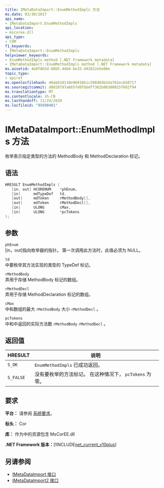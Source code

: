 ```yaml
---
title: IMetaDataImport::EnumMethodImpls 方法
ms.date: 03/30/2017
api_name:
- IMetaDataImport.EnumMethodImpls
api_location:
- mscoree.dll
api_type:
- COM
f1_keywords:
- IMetaDataImport::EnumMethodImpls
helpviewer_keywords:
- EnumMethodImpls method [.NET Framework metadata]
- IMetaDataImport::EnumMethodImpls method [.NET Framework metadata]
ms.assetid: 4e0f865d-88b5-44bd-be35-492622e5e08e
topic_type:
- apiref
ms.openlocfilehash: 40ab610110e96018b1c598d04b24a762ecb50717
ms.sourcegitcommit: d8020797a6657d0fbbdff362b80300815f682f94
ms.translationtype: MT
ms.contentlocale: zh-CN
ms.lasthandoff: 11/24/2020
ms.locfileid: "95690481"
---
```

# <a name="imetadataimportenummethodimpls-method"></a>IMetaDataImport::EnumMethodImpls 方法

枚举表示指定类型的方法的 MethodBody 和 MethodDeclaration 标记。  
  
## <a name="syntax"></a>语法  
  
```cpp  
HRESULT EnumMethodImpls (  
   [in, out] HCORENUM    *phEnum,
   [in]      mdTypeDef   td,
   [out]     mdToken     rMethodBody[],
   [out]     mdToken     rMethodDecl[],
   [in]      ULONG       cMax,
   [in]      ULONG       *pcTokens  
);  
```  
  
## <a name="parameters"></a>参数  

 `phEnum`  
 [in，out]指向枚举器的指针。 第一次调用此方法时，此值必须为 NULL。  
  
 `td`  
 中要枚举其方法实现的类型的 TypeDef 标记。  
  
 `rMethodBody`  
 弄用于存储 MethodBody 标记的数组。  
  
 `rMethodDecl`  
 弄用于存储 MethodDeclaration 标记的数组。  
  
 `cMax`  
 中和数组的最大 `rMethodBody` 大小 `rMethodDecl` 。  
  
 `pcTokens`  
 中和中返回的实际方法数 `rMethodBody` `rMethodDecl` 。  
  
## <a name="return-value"></a>返回值  
  
|HRESULT|说明|  
|-------------|-----------------|  
|`S_OK`|`EnumMethodImpls` 已成功返回。|  
|`S_FALSE`|没有要枚举的方法标记。 在这种情况下， `pcTokens` 为零。|  
  
## <a name="requirements"></a>要求  

 **平台：** 请参阅 [系统要求](../../get-started/system-requirements.md)。  
  
 **标头：** Cor  
  
 **库：** 作为中的资源包含 MsCorEE.dll  
  
 **.NET Framework 版本：**[!INCLUDE[net_current_v10plus](../../../../includes/net-current-v10plus-md.md)]  
  
## <a name="see-also"></a>另请参阅

- [IMetaDataImport 接口](imetadataimport-interface.md)
- [IMetaDataImport2 接口](imetadataimport2-interface.md)
